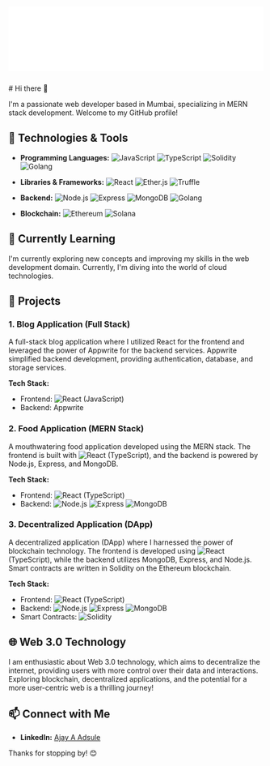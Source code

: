 
<h1 align="center">
  <img src="https://github.com/ajayadsul/ajayadsul/blob/main/name.svg" alt="Swaraj Jadhav" />
</h1>
# Hi there 👋

I'm a passionate web developer based in Mumbai, specializing in MERN stack development. Welcome to my GitHub profile!

## 🔧 Technologies & Tools

- **Programming Languages:** 
  ![JavaScript](https://img.shields.io/badge/JavaScript-ES6-yellow?style=for-the-badge&logo=javascript)
  ![TypeScript](https://img.shields.io/badge/TypeScript-blue?style=for-the-badge&logo=typescript)
  ![Solidity](https://img.shields.io/badge/Solidity-gray?style=for-the-badge&logo=solidity)
  ![Golang](https://img.shields.io/badge/Golang-00ADD8?style=for-the-badge&logo=go)

- **Libraries & Frameworks:** 
  ![React](https://img.shields.io/badge/React-61DAFB?style=for-the-badge&logo=react)
  ![Ether.js](https://img.shields.io/badge/Ether.js-6659DB?style=for-the-badge&logo=ethereum)
  ![Truffle](https://img.shields.io/badge/Truffle-1E0253?style=for-the-badge&logo=truffle)
  
- **Backend:** 
  ![Node.js](https://img.shields.io/badge/Node.js-43853D?style=for-the-badge&logo=node.js)
  ![Express](https://img.shields.io/badge/Express-000000?style=for-the-badge&logo=express)
  ![MongoDB](https://img.shields.io/badge/MongoDB-47A248?style=for-the-badge&logo=mongodb)
  ![Golang](https://img.shields.io/badge/Golang-00ADD8?style=for-the-badge&logo=go)

- **Blockchain:**
  ![Ethereum](https://img.shields.io/badge/Ethereum-3C3C3D?style=for-the-badge&logo=ethereum)
  ![Solana](https://img.shields.io/badge/Solana-232323?style=for-the-badge&logo=solana)

## 🌱 Currently Learning

I'm currently exploring new concepts and improving my skills in the web development domain. Currently, I'm diving into the world of cloud technologies.

## 🚀 Projects

### 1. Blog Application (Full Stack)

A full-stack blog application where I utilized React for the frontend and leveraged the power of Appwrite for the backend services. Appwrite simplified backend development, providing authentication, database, and storage services.

**Tech Stack:**
- Frontend: ![React](https://img.shields.io/badge/React-61DAFB?style=for-the-badge&logo=react) (JavaScript)
- Backend: Appwrite

### 2. Food Application (MERN Stack)

A mouthwatering food application developed using the MERN stack. The frontend is built with ![React](https://img.shields.io/badge/React-61DAFB?style=for-the-badge&logo=react) (TypeScript), and the backend is powered by Node.js, Express, and MongoDB.

**Tech Stack:**
- Frontend: ![React](https://img.shields.io/badge/React-61DAFB?style=for-the-badge&logo=react) (TypeScript)
- Backend: ![Node.js](https://img.shields.io/badge/Node.js-43853D?style=for-the-badge&logo=node.js) ![Express](https://img.shields.io/badge/Express-000000?style=for-the-badge&logo=express) ![MongoDB](https://img.shields.io/badge/MongoDB-47A248?style=for-the-badge&logo=mongodb)

### 3. Decentralized Application (DApp)

A decentralized application (DApp) where I harnessed the power of blockchain technology. The frontend is developed using ![React](https://img.shields.io/badge/React-61DAFB?style=for-the-badge&logo=react) (TypeScript), while the backend utilizes MongoDB, Express, and Node.js. Smart contracts are written in Solidity on the Ethereum blockchain.

**Tech Stack:**
- Frontend: ![React](https://img.shields.io/badge/React-61DAFB?style=for-the-badge&logo=react) (TypeScript)
- Backend: ![Node.js](https://img.shields.io/badge/Node.js-43853D?style=for-the-badge&logo=node.js) ![Express](https://img.shields.io/badge/Express-000000?style=for-the-badge&logo=express) ![MongoDB](https://img.shields.io/badge/MongoDB-47A248?style=for-the-badge&logo=mongodb)
- Smart Contracts: ![Solidity](https://img.shields.io/badge/Solidity-gray?style=for-the-badge&logo=solidity)

## 🌐 Web 3.0 Technology

I am enthusiastic about Web 3.0 technology, which aims to decentralize the internet, providing users with more control over their data and interactions. Exploring blockchain, decentralized applications, and the potential for a more user-centric web is a thrilling journey!

## 📫 Connect with Me

- **LinkedIn:** [Ajay A Adsule](https://www.linkedin.com/in/ajay-adsule-b57104138/)


Thanks for stopping by! 😊
